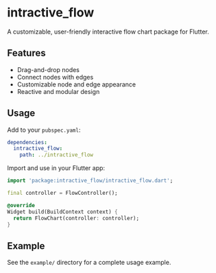 # intractive_flow

A customizable, user-friendly interactive flow chart package for Flutter.

## Features
- Drag-and-drop nodes
- Connect nodes with edges
- Customizable node and edge appearance
- Reactive and modular design

## Usage

Add to your `pubspec.yaml`:
```yaml
dependencies:
  intractive_flow:
    path: ../intractive_flow
```

Import and use in your Flutter app:
```dart
import 'package:intractive_flow/intractive_flow.dart';

final controller = FlowController();

@override
Widget build(BuildContext context) {
  return FlowChart(controller: controller);
}
```

## Example
See the `example/` directory for a complete usage example.
